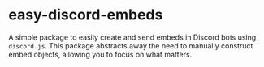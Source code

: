 # easy-discord-embeds
A simple package to easily create and send embeds in Discord bots using `discord.js`. This package abstracts away the need to manually construct embed objects, allowing you to focus on what matters.

